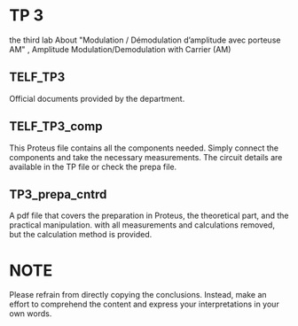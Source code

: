 # TP 3
the third lab About "Modulation / Démodulation d’amplitude avec porteuse AM" , Amplitude Modulation/Demodulation with Carrier (AM) 
## TELF_TP3
Official documents provided by the department.

## TELF_TP3_comp
This Proteus file contains all the components needed. Simply connect the components and take the necessary measurements. The circuit details are available in the TP file or check the prepa file.

## TP3_prepa_cntrd
A pdf file that covers the preparation in Proteus, the theoretical part, and the practical manipulation. with all measurements and calculations removed, but the calculation method is provided.

# NOTE
Please refrain from directly copying the conclusions. Instead, make an effort to comprehend the content and express your interpretations in your own words.
